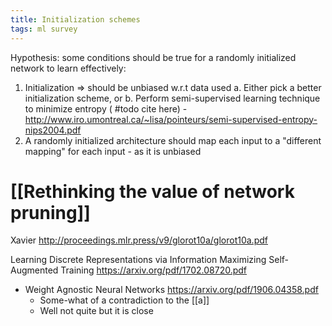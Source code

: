 ```yaml
---
title: Initialization schemes
tags: ml survey
---
```


Hypothesis: some conditions should be true for a randomly initialized network to learn effectively:

1. Initialization => should be unbiased w.r.t data used
   a. Either pick a better initialization scheme, or
   b. Perform semi-supervised learning technique to minimize entropy ( #todo cite here) - http://www.iro.umontreal.ca/~lisa/pointeurs/semi-supervised-entropy-nips2004.pdf
2. A randomly initialized architecture should map each input to a "different mapping" for each input - as it is unbiased


# [[Rethinking the value of network pruning]]

Xavier http://proceedings.mlr.press/v9/glorot10a/glorot10a.pdf

Learning Discrete Representations via Information Maximizing Self-Augmented Training
https://arxiv.org/pdf/1702.08720.pdf


- Weight Agnostic Neural Networks https://arxiv.org/pdf/1906.04358.pdf
  + Some-what of a contradiction to the [[a]]
  + Well not quite but it is close


